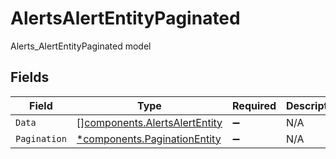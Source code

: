 # AlertsAlertEntityPaginated

Alerts_AlertEntityPaginated model


## Fields

| Field                                                                          | Type                                                                           | Required                                                                       | Description                                                                    |
| ------------------------------------------------------------------------------ | ------------------------------------------------------------------------------ | ------------------------------------------------------------------------------ | ------------------------------------------------------------------------------ |
| `Data`                                                                         | [][components.AlertsAlertEntity](../../models/components/alertsalertentity.md) | :heavy_minus_sign:                                                             | N/A                                                                            |
| `Pagination`                                                                   | [*components.PaginationEntity](../../models/components/paginationentity.md)    | :heavy_minus_sign:                                                             | N/A                                                                            |